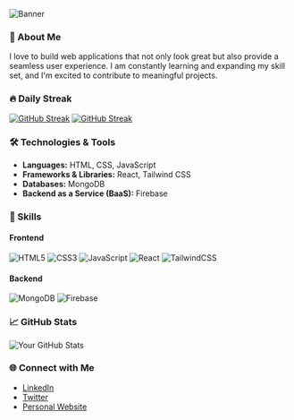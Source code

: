 <!-- Banner Image -->
![Banner](https://i.ibb.co/zxm5KDp/github-header-image-1.png)

### 🚀 About Me
I love to build web applications that not only look great but also provide a seamless user experience. I am constantly learning and expanding my skill set, and I'm excited to contribute to meaningful projects.

### 🔥 Daily Streak
[![GitHub Streak](https://streak-stats.demolab.com?user=abir13719&theme=soft-green&hide_border=true)](https://git.io/streak-stats)
[![GitHub Streak](https://streak-stats.demolab.com/?user=abir13719)](https://git.io/streak-stats)


### 🛠️ Technologies & Tools

- **Languages:** HTML, CSS, JavaScript
- **Frameworks & Libraries:** React, Tailwind CSS
- **Databases:** MongoDB
- **Backend as a Service (BaaS):** Firebase




### 🧰 Skills

#### Frontend
![HTML5](https://img.shields.io/badge/html5-%23E34F26.svg?&style=for-the-badge&logo=html5&logoColor=white)
![CSS3](https://img.shields.io/badge/css3-%231572B6.svg?&style=for-the-badge&logo=css3&logoColor=white)
![JavaScript](https://img.shields.io/badge/javascript-%23323330.svg?&style=for-the-badge&logo=javascript&logoColor=%23F7DF1E)
![React](https://img.shields.io/badge/react-%2320232a.svg?&style=for-the-badge&logo=react&logoColor=%2361DAFB)
![TailwindCSS](https://img.shields.io/badge/tailwindcss-%2338B2AC.svg?&style=for-the-badge&logo=tailwind-css&logoColor=white)

#### Backend
![MongoDB](https://img.shields.io/badge/mongodb-%2347A248.svg?&style=for-the-badge&logo=mongodb&logoColor=white)
![Firebase](https://img.shields.io/badge/firebase-%23039BE5.svg?&style=for-the-badge&logo=firebase)

### 📈 GitHub Stats
![Your GitHub Stats](https://github-readme-stats.vercel.app/api?username=your-username&show_icons=true&theme=radical)

### 🌐 Connect with Me
- [LinkedIn](https://linkedin.com/in/your-profile)
- [Twitter](https://twitter.com/your-profile)
- [Personal Website](https://yourwebsite.com)

<!--
**your-username/your-username** is a ✨ _special_ ✨ repository because its `README.md` (this file) appears on your GitHub profile.
-->


<!--
**abir13719/abir13719** is a ✨ _special_ ✨ repository because its `README.md` (this file) appears on your GitHub profile.

Here are some ideas to get you started:

- 🔭 I’m currently working on ...
- 🌱 I’m currently learning ...
- 👯 I’m looking to collaborate on ...
- 🤔 I’m looking for help with ...
- 💬 Ask me about ...
- 📫 How to reach me: ...
- 😄 Pronouns: ...
- ⚡ Fun fact: ...
-->

